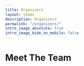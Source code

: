 ```yaml
---
title: Organizers
layout: teams
description: Organizers
permalink: "/organizers/"
intro_image_absolute: true
intro_image_hide_on_mobile: false
---
```


# Meet The Team
